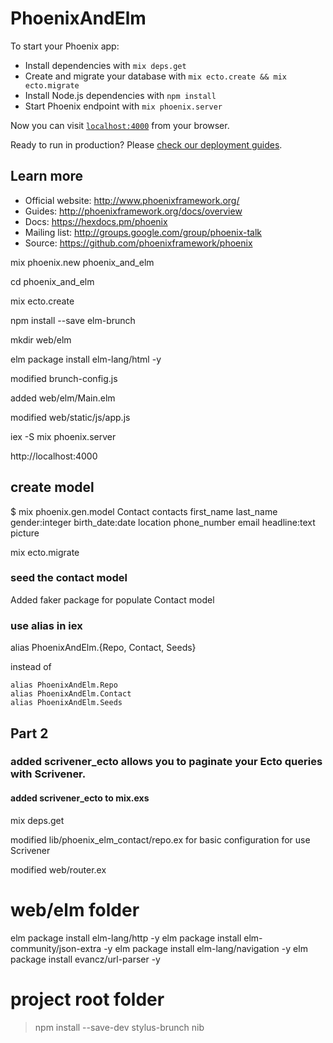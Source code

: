 # PhoenixAndElm

To start your Phoenix app:

  * Install dependencies with `mix deps.get`
  * Create and migrate your database with `mix ecto.create && mix ecto.migrate`
  * Install Node.js dependencies with `npm install`
  * Start Phoenix endpoint with `mix phoenix.server`

Now you can visit [`localhost:4000`](http://localhost:4000) from your browser.

Ready to run in production? Please [check our deployment guides](http://www.phoenixframework.org/docs/deployment).

## Learn more

  * Official website: http://www.phoenixframework.org/
  * Guides: http://phoenixframework.org/docs/overview
  * Docs: https://hexdocs.pm/phoenix
  * Mailing list: http://groups.google.com/group/phoenix-talk
  * Source: https://github.com/phoenixframework/phoenix

  mix phoenix.new phoenix_and_elm

  cd phoenix_and_elm

  mix ecto.create

  npm install --save elm-brunch

  mkdir web/elm

  elm package install elm-lang/html -y

  modified brunch-config.js

  added web/elm/Main.elm

  modified web/static/js/app.js

  iex -S mix phoenix.server

  http://localhost:4000

  ## create model

  $ mix phoenix.gen.model Contact contacts first_name last_name gender:integer birth_date:date location phone_number email headline:text picture

  mix ecto.migrate


### seed the contact model

Added faker package for populate Contact model

### use alias in iex
alias PhoenixAndElm.{Repo, Contact, Seeds}

instead of

	alias PhoenixAndElm.Repo
	alias PhoenixAndElm.Contact
	alias PhoenixAndElm.Seeds

## Part 2

### added scrivener_ecto allows you to paginate your Ecto queries with Scrivener.

#### added scrivener_ecto to mix.exs

mix deps.get

modified lib/phoenix_elm_contact/repo.ex for basic configuration for use Scrivener

modified web/router.ex

# web/elm folder
elm package install elm-lang/http -y
elm package install elm-community/json-extra -y
elm package install elm-lang/navigation -y
elm package install evancz/url-parser -y

# project root folder
> npm install --save-dev stylus-brunch nib
